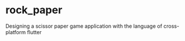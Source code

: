 # rock_paper
Designing a scissor paper game application with the language of cross-platform flutter
